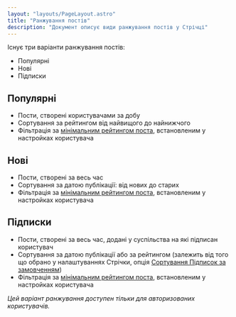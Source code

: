 ```yaml
---
layout: "layouts/PageLayout.astro"
title: "Ранжування постів"
description: "Документ описує види ранжування постів у Стрічці"
---
```


Існує три варіанти ранжування постів:

- Популярні
- Нові
- Підписки

## Популярні

- Пости, створені користувачами за добу
- Сортування за рейтингом від найвищого до найнижчого
- Фільтрація за [мінімальним рейтингом поста](/feed/settings#мінімальний-рейтинг-поста), встановленим у настройках користувача

## Нові

- Пости, створені за весь час
- Сортування за датою публікації: від нових до старих
- Фільтрація за [мінімальним рейтингом поста](/feed/settings#мінімальний-рейтинг-поста), встановленим у настройках користувача

## Підписки

- Пости, створені за весь час, додані у суспільства на які підписан користувач
- Сортування за датою публікації або за рейтингом (залежить від того що обрано у налаштуваннях Стрічки, опція [Сортування Підписок за замовченням](/feed/settings#сортування-підписок-за-замовчуванням))
- Фільтрація за [мінімальним рейтингом поста](/feed/settings#мінімальний-рейтинг-поста), встановленим у настройках користувача

_Цей варіант ранжування доступен тільки для авторизованих користувачів._
